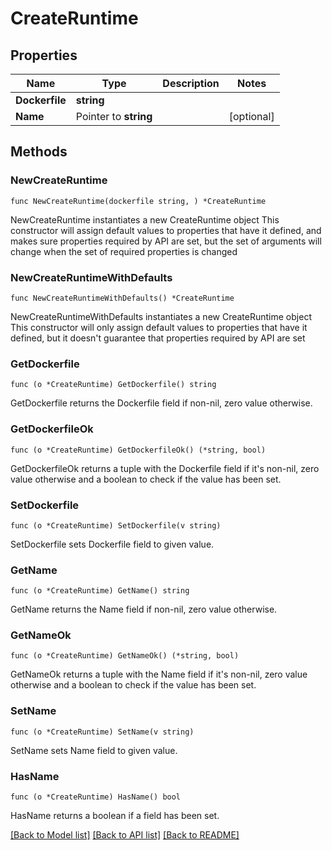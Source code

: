 # CreateRuntime

## Properties

Name | Type | Description | Notes
------------ | ------------- | ------------- | -------------
**Dockerfile** | **string** |  | 
**Name** | Pointer to **string** |  | [optional] 

## Methods

### NewCreateRuntime

`func NewCreateRuntime(dockerfile string, ) *CreateRuntime`

NewCreateRuntime instantiates a new CreateRuntime object
This constructor will assign default values to properties that have it defined,
and makes sure properties required by API are set, but the set of arguments
will change when the set of required properties is changed

### NewCreateRuntimeWithDefaults

`func NewCreateRuntimeWithDefaults() *CreateRuntime`

NewCreateRuntimeWithDefaults instantiates a new CreateRuntime object
This constructor will only assign default values to properties that have it defined,
but it doesn't guarantee that properties required by API are set

### GetDockerfile

`func (o *CreateRuntime) GetDockerfile() string`

GetDockerfile returns the Dockerfile field if non-nil, zero value otherwise.

### GetDockerfileOk

`func (o *CreateRuntime) GetDockerfileOk() (*string, bool)`

GetDockerfileOk returns a tuple with the Dockerfile field if it's non-nil, zero value otherwise
and a boolean to check if the value has been set.

### SetDockerfile

`func (o *CreateRuntime) SetDockerfile(v string)`

SetDockerfile sets Dockerfile field to given value.


### GetName

`func (o *CreateRuntime) GetName() string`

GetName returns the Name field if non-nil, zero value otherwise.

### GetNameOk

`func (o *CreateRuntime) GetNameOk() (*string, bool)`

GetNameOk returns a tuple with the Name field if it's non-nil, zero value otherwise
and a boolean to check if the value has been set.

### SetName

`func (o *CreateRuntime) SetName(v string)`

SetName sets Name field to given value.

### HasName

`func (o *CreateRuntime) HasName() bool`

HasName returns a boolean if a field has been set.


[[Back to Model list]](../README.md#documentation-for-models) [[Back to API list]](../README.md#documentation-for-api-endpoints) [[Back to README]](../README.md)


